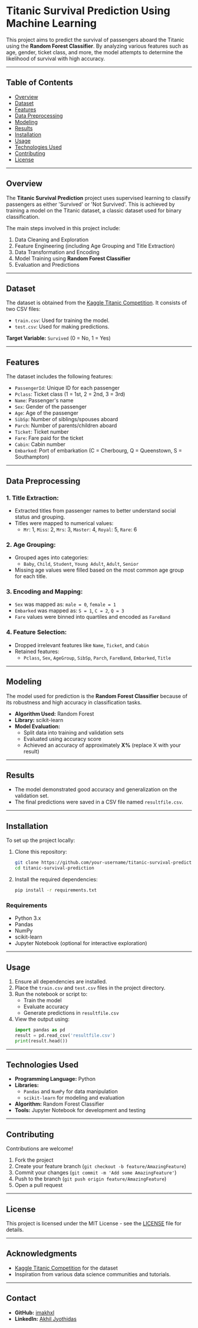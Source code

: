 # Titanic Survival Prediction Using Machine Learning

This project aims to predict the survival of passengers aboard the Titanic using the **Random Forest Classifier**. By analyzing various features such as age, gender, ticket class, and more, the model attempts to determine the likelihood of survival with high accuracy.

---

## Table of Contents
- [Overview](#overview)
- [Dataset](#dataset)
- [Features](#features)
- [Data Preprocessing](#data-preprocessing)
- [Modeling](#modeling)
- [Results](#results)
- [Installation](#installation)
- [Usage](#usage)
- [Technologies Used](#technologies-used)
- [Contributing](#contributing)
- [License](#license)

---

## Overview
The **Titanic Survival Prediction** project uses supervised learning to classify passengers as either 'Survived' or 'Not Survived'. This is achieved by training a model on the Titanic dataset, a classic dataset used for binary classification.

The main steps involved in this project include:
1. Data Cleaning and Exploration
2. Feature Engineering (including Age Grouping and Title Extraction)
3. Data Transformation and Encoding
4. Model Training using **Random Forest Classifier**
5. Evaluation and Predictions

---

## Dataset
The dataset is obtained from the [Kaggle Titanic Competition](https://www.kaggle.com/c/titanic/data). It consists of two CSV files:
- `train.csv`: Used for training the model.
- `test.csv`: Used for making predictions.

**Target Variable:** `Survived` (0 = No, 1 = Yes)

---

## Features
The dataset includes the following features:
- `PassengerId`: Unique ID for each passenger
- `Pclass`: Ticket class (1 = 1st, 2 = 2nd, 3 = 3rd)
- `Name`: Passenger's name
- `Sex`: Gender of the passenger
- `Age`: Age of the passenger
- `SibSp`: Number of siblings/spouses aboard
- `Parch`: Number of parents/children aboard
- `Ticket`: Ticket number
- `Fare`: Fare paid for the ticket
- `Cabin`: Cabin number
- `Embarked`: Port of embarkation (C = Cherbourg, Q = Queenstown, S = Southampton)

---

## Data Preprocessing
### 1. Title Extraction:
- Extracted titles from passenger names to better understand social status and grouping.
- Titles were mapped to numerical values:
  - `Mr`: 1, `Miss`: 2, `Mrs`: 3, `Master`: 4, `Royal`: 5, `Rare`: 6

### 2. Age Grouping:
- Grouped ages into categories:
  - `Baby`, `Child`, `Student`, `Young Adult`, `Adult`, `Senior`
- Missing age values were filled based on the most common age group for each title.

### 3. Encoding and Mapping:
- `Sex` was mapped as: `male = 0`, `female = 1`
- `Embarked` was mapped as: `S = 1`, `C = 2`, `Q = 3`
- `Fare` values were binned into quartiles and encoded as `FareBand`

### 4. Feature Selection:
- Dropped irrelevant features like `Name`, `Ticket`, and `Cabin`
- Retained features:
  - `Pclass`, `Sex`, `AgeGroup`, `SibSp`, `Parch`, `FareBand`, `Embarked`, `Title`

---

## Modeling
The model used for prediction is the **Random Forest Classifier** because of its robustness and high accuracy in classification tasks.

- **Algorithm Used:** Random Forest
- **Library:** scikit-learn
- **Model Evaluation:**
  - Split data into training and validation sets
  - Evaluated using accuracy score
  - Achieved an accuracy of approximately **X%** (replace X with your result)

---

## Results
- The model demonstrated good accuracy and generalization on the validation set.
- The final predictions were saved in a CSV file named `resultfile.csv`.

---

## Installation
To set up the project locally:
1. Clone this repository:
    ```sh
    git clone https://github.com/your-username/titanic-survival-prediction.git
    cd titanic-survival-prediction
    ```
2. Install the required dependencies:
    ```sh
    pip install -r requirements.txt
    ```

### Requirements
- Python 3.x
- Pandas
- NumPy
- scikit-learn
- Jupyter Notebook (optional for interactive exploration)

---

## Usage
1. Ensure all dependencies are installed.
2. Place the `train.csv` and `test.csv` files in the project directory.
3. Run the notebook or script to:
    - Train the model
    - Evaluate accuracy
    - Generate predictions in `resultfile.csv`
4. View the output using:
    ```python
    import pandas as pd
    result = pd.read_csv('resultfile.csv')
    print(result.head())
    ```

---

## Technologies Used
- **Programming Language:** Python
- **Libraries:** 
  - `Pandas` and `NumPy` for data manipulation
  - `scikit-learn` for modeling and evaluation
- **Algorithm:** Random Forest Classifier
- **Tools:** Jupyter Notebook for development and testing

---

## Contributing
Contributions are welcome! 
1. Fork the project
2. Create your feature branch (`git checkout -b feature/AmazingFeature`)
3. Commit your changes (`git commit -m 'Add some AmazingFeature'`)
4. Push to the branch (`git push origin feature/AmazingFeature`)
5. Open a pull request

---

## License
This project is licensed under the MIT License - see the [LICENSE](LICENSE) file for details.

---

## Acknowledgments
- [Kaggle Titanic Competition](https://www.kaggle.com/c/titanic/data) for the dataset
- Inspiration from various data science communities and tutorials.

---

## Contact
- **GitHub:** [imakhxl](https://github.com/imakhxl)
- **LinkedIn:** [Akhil Jyothidas](https://www.linkedin.com/in/akhil-jyothidas)
